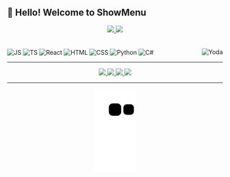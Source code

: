 ## 👋 Hello! Welcome to **ShowMenu**

<div align="center">
  <a href="https://github.com/showblack9">
    <img height="180em" src="https://github-readme-stats.vercel.app/api?username=showblack9&show_icons=true&theme=dark&icon_color=ff0000&title_color=ff0000&text_color=ffffff&hide_border=true&count_private=true"/>
    <img height="180em" src="https://github-readme-stats.vercel.app/api/top-langs/?username=showblack9&layout=compact&langs_count=10&theme=dark&title_color=ff0000&text_color=ffffff&hide_border=true"/>
  </a>
</div>

<br>

<div style="display: inline_block"><br>
  <img align="center" alt="JS" height="30" width="40" src="https://cdn.jsdelivr.net/gh/devicons/devicon/icons/javascript/javascript-plain.svg">
  <img align="center" alt="TS" height="30" width="40" src="https://cdn.jsdelivr.net/gh/devicons/devicon/icons/typescript/typescript-plain.svg">
  <img align="center" alt="React" height="30" width="40" src="https://cdn.jsdelivr.net/gh/devicons/devicon/icons/react/react-original.svg">
  <img align="center" alt="HTML" height="30" width="40" src="https://cdn.jsdelivr.net/gh/devicons/devicon/icons/html5/html5-original.svg">
  <img align="center" alt="CSS" height="30" width="40" src="https://cdn.jsdelivr.net/gh/devicons/devicon/icons/css3/css3-original.svg">
  <img align="center" alt="Python" height="30" width="40" src="https://cdn.jsdelivr.net/gh/devicons/devicon/icons/python/python-original.svg">
  <img align="center" alt="C#" height="30" width="40" src="https://cdn.jsdelivr.net/gh/devicons/devicon/icons/csharp/csharp-original.svg">
  <img align="right" alt="Yoda" src="https://cdn.discordapp.com/attachments/795358919417397249/825430589581688872/hi.gif">
</div>

---

<div align="center">
  <a href="https://www.youtube.com/@show_black_" target="_blank">
    <img src="https://img.shields.io/badge/YouTube-cc0000?style=for-the-badge&logo=youtube&logoColor=white" />
  </a>
  <a href="https://instagram.com/xseven7z" target="_blank">
    <img src="https://img.shields.io/badge/Instagram-8a3ab9?style=for-the-badge&logo=instagram&logoColor=white" />
  </a>
  <a href="https://www.twitch.tv/show_back_" target="_blank">
    <img src="https://img.shields.io/badge/Twitch-6441a5?style=for-the-badge&logo=twitch&logoColor=white" />
  </a>
  <a href="https://discord.gg/z4WPDcu4fU" target="_blank">
    <img src="https://img.shields.io/badge/Discord-2c2f33?style=for-the-badge&logo=discord&logoColor=white" />
  </a>
</div>

---

<div align="center">
  <img src="https://github.com/rafaballerini/rafaballerini/blob/output/github-contribution-grid-snake.svg" />
</div>
